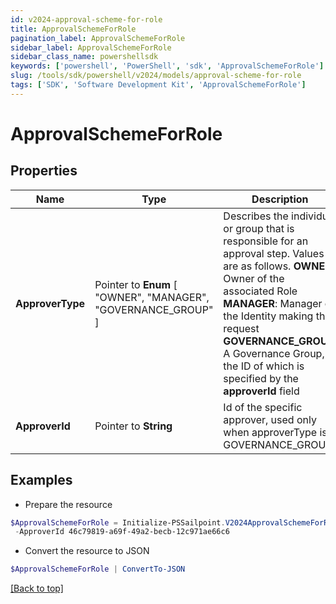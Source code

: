 ```yaml
---
id: v2024-approval-scheme-for-role
title: ApprovalSchemeForRole
pagination_label: ApprovalSchemeForRole
sidebar_label: ApprovalSchemeForRole
sidebar_class_name: powershellsdk
keywords: ['powershell', 'PowerShell', 'sdk', 'ApprovalSchemeForRole'] 
slug: /tools/sdk/powershell/v2024/models/approval-scheme-for-role
tags: ['SDK', 'Software Development Kit', 'ApprovalSchemeForRole']
---
```



# ApprovalSchemeForRole

## Properties

Name | Type | Description | Notes
------------ | ------------- | ------------- | -------------
**ApproverType** |  Pointer to  **Enum** [  "OWNER",    "MANAGER",    "GOVERNANCE_GROUP" ] | Describes the individual or group that is responsible for an approval step. Values are as follows.  **OWNER**: Owner of the associated Role  **MANAGER**: Manager of the Identity making the request  **GOVERNANCE_GROUP**: A Governance Group, the ID of which is specified by the **approverId** field | [optional] 
**ApproverId** |  Pointer to **String** | Id of the specific approver, used only when approverType is GOVERNANCE_GROUP | [optional] 

## Examples

- Prepare the resource
```powershell
$ApprovalSchemeForRole = Initialize-PSSailpoint.V2024ApprovalSchemeForRole  -ApproverType GOVERNANCE_GROUP `
 -ApproverId 46c79819-a69f-49a2-becb-12c971ae66c6
```

- Convert the resource to JSON
```powershell
$ApprovalSchemeForRole | ConvertTo-JSON
```


[[Back to top]](#) 

